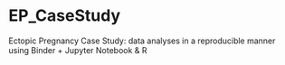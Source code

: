 # EP_CaseStudy
Ectopic Pregnancy Case Study: data analyses in a reproducible manner using Binder + Jupyter Notebook &amp; R
